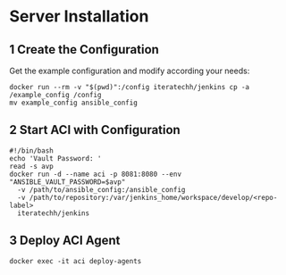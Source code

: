 # Server Installation

## 1 Create the Configuration

Get the example configuration and modify according your needs:

```
docker run --rm -v "$(pwd)":/config iteratechh/jenkins cp -a /example_config /config
mv example_config ansible_config
```

## 2 Start ACI with Configuration

```
#!/bin/bash
echo 'Vault Password: '
read -s avp
docker run -d --name aci -p 8081:8080 --env "ANSIBLE_VAULT_PASSWORD=$avp"
  -v /path/to/ansible_config:/ansible_config
  -v /path/to/repository:/var/jenkins_home/workspace/develop/<repo-label>
  iteratechh/jenkins

```

## 3 Deploy ACI Agent

```
docker exec -it aci deploy-agents
```
